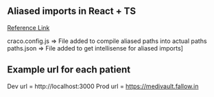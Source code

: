 ## Aliased imports in React + TS

[Reference Link](https://adrianmanduc.medium.com/path-aliases-in-create-react-app-v4-without-ejecting-3d7ac5f2c86a)

craco.config.js => File added to compile aliased paths into actual paths 
paths.json => File added to get intellisense for aliased imports]

## Example url for each patient 

Dev url = http://localhost:3000
Prod url = https://medivault.fallow.in
